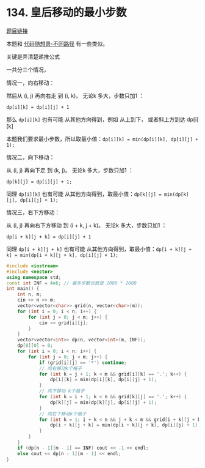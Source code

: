 
# 134. 皇后移动的最小步数 

[题目链接](https://kamacoder.com/problempage.php?pid=1211)

本题和 [代码随想录-不同路径](https://www.programmercarl.com/0062.%E4%B8%8D%E5%90%8C%E8%B7%AF%E5%BE%84.html) 有一些类似。 

关键是弄清楚递推公式  

一共分三个情况，

情况一，向右移动： 

然后从 (i, j) 再向右走 到 (i, k)。 无论k 多大，步数只加1 ： 

`dp[i][k] = dp[i][j] + 1` 

那么 `dp[i][k]` 也有可能 从其他方向得到，例如 从上到下， 或者斜上方到达 dp[i][k] 

本题我们要求最小步数，所以取最小值：`dp[i][k] = min(dp[i][k], dp[i][j] + 1);` 

情况二，向下移动： 

从 (i, j) 再向下走 到 (k, j)。 无论k 多大，步数只加1 ：

`dp[k][j] = dp[i][j] + 1;` 

同理 `dp[i][k]` 也有可能 从其他方向得到，取最小值：`dp[k][j] = min(dp[k][j], dp[i][j] + 1);` 

情况三，右下方移动： 

从 (i, j) 再向右下方移动 到 (i + k, j + k)。 无论k 多大，步数只加1 ： 

`dp[i + k][j + k] = dp[i][j] + 1`

同理 `dp[i + k][j + k]` 也有可能 从其他方向得到，取最小值：`dp[i + k][j + k] = min(dp[i + k][j + k], dp[i][j] + 1);`


```CPP 
#include <iostream>
#include <vector>
using namespace std;
const int INF = 4e6; // 最多步数也就是 2000 * 2000
int main() {
    int n, m;
    cin >> n >> m;
    vector<vector<char>> grid(n, vector<char>(m));
    for (int i = 0; i < n; i++) {
        for (int j = 0; j < m; j++) {
            cin >> grid[i][j];
        }
    }
    vector<vector<int>> dp(n, vector<int>(m, INF));
    dp[0][0] = 0;
    for (int i = 0; i < n; i++) {
        for (int j = 0; j < m; j++) {
            if (grid[i][j] == '*') continue;
            // 向右移动k个格子
            for (int k = j + 1; k < m && grid[i][k] == '.'; k++) {
                dp[i][k] = min(dp[i][k], dp[i][j] + 1);
            }
            // 向下移动 k个格子
            for (int k = i + 1; k < n && grid[k][j] == '.'; k++) {
                dp[k][j] = min(dp[k][j], dp[i][j] + 1);
            }
            // 向右下移动k个格子
            for (int k = 1; i + k < n && j + k < m && grid[i + k][j + k] == '.'; k++) {
                dp[i + k][j + k] = min(dp[i + k][j + k], dp[i][j] + 1);
            }
        }
    }
    if (dp[n - 1][m - 1] == INF) cout << -1 << endl;
    else cout << dp[n - 1][m - 1] << endl;
}
```


